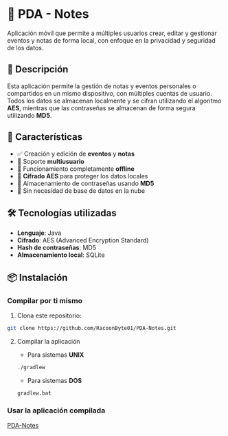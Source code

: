 # 📒 PDA - Notes

Aplicación móvil que permite a múltiples usuarios crear, editar y gestionar eventos y notas de forma local, con enfoque en la privacidad y seguridad de los datos.

## 📝 Descripción

Esta aplicación permite la gestión de notas y eventos personales o compartidos en un mismo dispositivo, con múltiples cuentas de usuario. Todos los datos se almacenan localmente y se cifran utilizando el algoritmo **AES**, mientras que las contraseñas se almacenan de forma segura utilizando **MD5**.

## 🚀 Características

- ✅ Creación y edición de **eventos** y **notas**
- 👥 Soporte **multiusuario**
- 📱 Funcionamiento completamente **offline**
- 🔐 **Cifrado AES** para proteger los datos locales
- 🧠 Almacenamiento de contraseñas usando **MD5**
- 📂 Sin necesidad de base de datos en la nube

## 🛠️ Tecnologías utilizadas

- **Lenguaje**: Java
- **Cifrado**: AES (Advanced Encryption Standard)
- **Hash de contraseñas**: MD5
- **Almacenamiento local**: SQLite

## 📦 Instalación

### Compilar por ti mismo

1. Clona este repositorio:

```bash
git clone https://github.com/RacoonByte01/PDA-Notes.git
```

2. Compilar la aplicación

	- Para sistemas **UNIX**

	```bash
	./gradlew
	```

	- Para sistemas **DOS**

	```CMD
	gradlew.bat
	```

### Usar la aplicación compilada

[PDA-Notes](https://github.com/RacoonByte01/PDA-Notes/releases/download/v1.0/PDA-Notes.apk)
